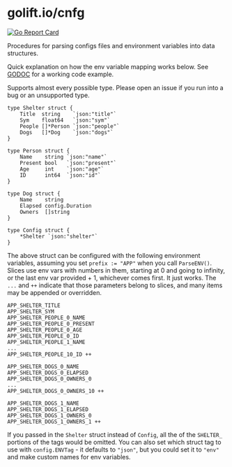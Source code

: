 # golift.io/cnfg

[![Go Report Card](https://goreportcard.com/badge/golift.io/cnfg)](https://goreportcard.com/report/golift.io/cnfg)


Procedures for parsing configs files and environment variables into data structures.

Quick explanation on how the env variable mapping works below.
See [GODOC](https://godoc.org/golift.io/cnfg) for a working code example.

Supports almost every possible type. Please open an issue if you run into a bug
or an unsupported type.

```
type Shelter struct {
	Title  string    `json:"title"`
	Sym    float64   `json:"sym"`
	People []*Person `json:"people"`
	Dogs   []*Dog    `json:"dogs"`
}

type Person struct {
	Name    string `json:"name"`
	Present bool   `json:"present"`
	Age     int    `json:"age"`
	ID      int64  `json:"id"`
}

type Dog struct {
	Name    string
	Elapsed config.Duration
	Owners  []string
}

type Config struct {
	*Shelter `json:"shelter"`
}
```
The above struct can be configured with the following environment variables,
assuming you set `prefix := "APP"` when you call `ParseENV()`. Slices use env
vars with numbers in them, starting at 0 and going to infinity, or the last env
var provided + 1, whichever comes first. It just works. The `...` and `++` indicate
that those parameters belong to slices, and many items may be appended or overridden.
```
APP_SHELTER_TITLE
APP_SHELTER_SYM
APP_SHELTER_PEOPLE_0_NAME
APP_SHELTER_PEOPLE_0_PRESENT
APP_SHELTER_PEOPLE_0_AGE
APP_SHELTER_PEOPLE_0_ID
APP_SHELTER_PEOPLE_1_NAME
...
APP_SHELTER_PEOPLE_10_ID ++

APP_SHELTER_DOGS_0_NAME
APP_SHELTER_DOGS_0_ELAPSED
APP_SHELTER_DOGS_0_OWNERS_0
...
APP_SHELTER_DOGS_0_OWNERS_10 ++

APP_SHELTER_DOGS_1_NAME
APP_SHELTER_DOGS_1_ELAPSED
APP_SHELTER_DOGS_1_OWNERS_0
APP_SHELTER_DOGS_1_OWNERS_1 ++
```
If you passed in the `Shelter` struct instead of `Config`, all the of the `SHELTER_`
portions of the tags would be omitted. You can also set which struct tag to use with
`config.ENVTag` - it defaults to `"json"`, but you could set it to `"env"` and make
custom names for env variables.
